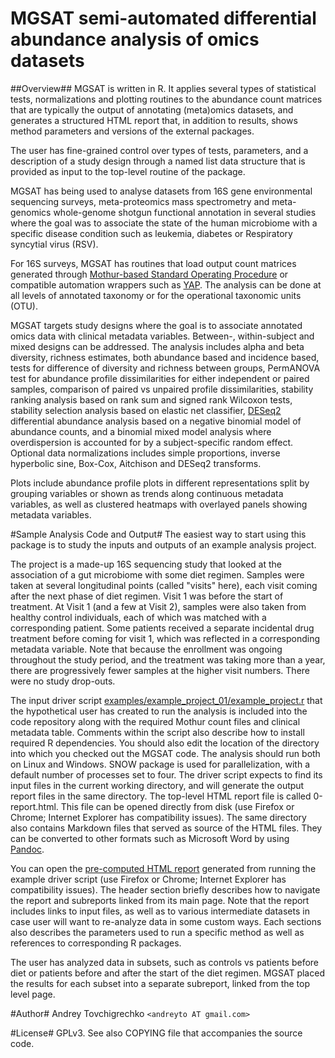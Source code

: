 # MGSAT semi-automated differential abundance analysis of omics datasets #

##Overview##
MGSAT is written in R. It applies several types of statistical tests, normalizations and plotting routines to the abundance count matrices that are typically the output of annotating (meta)omics datasets, and generates a structured HTML report that, in addition to results, shows method parameters and versions of the external packages. 

The user has fine-grained control over types of tests, parameters, and a description of a study design through a named list data structure that is provided as input to the top-level routine of the package.

MGSAT has being used to analyse datasets from 16S gene environmental sequencing surveys, meta-proteomics mass spectrometry and meta-genomics whole-genome shotgun functional annotation in several studies where the goal was to associate the state of the human microbiome with a specific disease condition such as leukemia, diabetes or Respiratory syncytial virus (RSV).

For 16S surveys, MGSAT has routines that load output count matrices generated through [Mothur-based Standard Operating Procedure](http://www.mothur.org/wiki/MiSeq_SOP) or compatible automation wrappers such as [YAP](https://github.com/andreyto/YAP). The analysis can be done at all levels of annotated taxonomy or for the operational taxonomic units (OTU).

MGSAT targets study designs where the goal is to associate annotated omics data with clinical metadata variables. Between-, within-subject and mixed designs can be addressed. The analysis includes alpha and beta diversity, richness estimates, both abundance based and incidence based, tests for difference of diversity and richness between groups, PermANOVA test for abundance profile dissimilarities for either independent or paired samples, comparison of paired vs unpaired profile dissimilarities, stability ranking analysis based on rank sum and signed rank Wilcoxon tests, stability selection analysis based on elastic net classifier, [DESeq2](http://www.bioconductor.org/packages/release/bioc/html/DESeq2.html) differential abundance analysis based on a negative binomial model of abundance counts, and a binomial mixed model analysis where overdispersion is accounted for by a subject-specific random effect. Optional data normalizations includes simple proportions, inverse hyperbolic sine, Box-Cox, Aitchison and DESeq2 transforms.

Plots include abundance profile plots in different representations split by grouping variables or shown as trends along continuous metadata variables, as well as clustered heatmaps with overlayed panels showing metadata variables.

#Sample Analysis Code and Output#
The easiest way to start using this package is to study the inputs and outputs of an example analysis project.

The project is a made-up 16S sequencing study that looked at the association of a gut microbiome with some diet regimen. Samples were taken at several longitudinal points (called "visits" here), each visit coming after the next phase of diet regimen. Visit 1 was before the start of treatment. At Visit 1 (and a few at Visit 2), samples were also taken from healthy control individuals, each of which was matched with a corresponding patient. Some patients received a separate incidental drug treatment before coming for visit 1, which was reflected in a corresponding metadata variable. Note that because the enrollment was ongoing throughout  the study period, and the treatment was taking more than a year, there are progressively fewer samples at the higher visit numbers. There were no study drop-outs.

The input driver script [examples/example_project_01/example_project.r](src/master/examples/example_project_01/example_project.r) that the hypothetical user has created to run the analysis is included into the code repository along with the required Mothur count files and clinical metadata table. Comments within the script also describe how to install required R dependencies. You should also edit the location of the directory into which you checked out the MGSAT code. The analysis should run both on Linux and Windows. SNOW package is used for parallelization, with a default number of processes set to four.
The driver script expects to find its input files in the current working directory, and will generate the output report files in the same directory. The top-level HTML report file is called 0-report.html. This file can be opened directly from disk (use Firefox or Chrome; Internet Explorer has compatibility issues). The same directory also contains Markdown files that served as source of the HTML files. They can be converted to other formats such as Microsoft Word by using [Pandoc](http://johnmacfarlane.net/pandoc/).

You can open the [pre-computed HTML report](http://andreyto.bitbucket.org/mgsat/example_project_01/0-report.html) generated from running the example driver script (use Firefox or Chrome; Internet Explorer has compatibility issues).
The header section briefly describes how to navigate the report and subreports linked from its main page. Note that the report includes links to input files, as well as to various intermediate datasets in case user will want to re-analyze data in some custom ways. Each sections also describes the parameters used to run a specific method as well as references to corresponding R packages.

The user has analyzed data in subsets, such as controls vs patients before diet or patients before and after the start of the diet regimen. MGSAT placed the results for each subset into a separate subreport, linked from the top level page.

#Author#
Andrey Tovchigrechko `<andreyto AT gmail.com>`

#License#
GPLv3. See also COPYING file that accompanies the source code.
